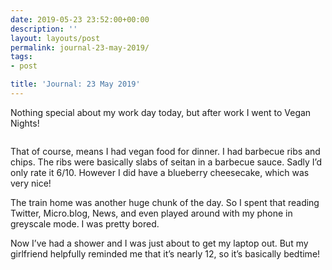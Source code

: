 ```yaml
---
date: 2019-05-23 23:52:00+00:00
description: ''
layout: layouts/post
permalink: journal-23-may-2019/
tags:
- post

title: 'Journal: 23 May 2019'
---
```


<p>Nothing special about my work day today, but after work I went to Vegan Nights!</p>
<figure><img src="https://chrishannah.me/images/2019/05/Vegan-Nights-1.jpeg" alt=""><br />
</figure>
<p>That of course, means I had vegan food for dinner. I had barbecue ribs and chips. The ribs were basically slabs of seitan in a barbecue sauce. Sadly I’d only rate it 6/10. However I did have a blueberry cheesecake, which was very nice!</p>
<p>The train home was another huge chunk of the day. So I spent that reading Twitter, Micro.blog, News, and even played around with my phone in greyscale mode. I was pretty bored.</p>
<p>Now I’ve had a shower and I was just about to get my laptop out. But my girlfriend helpfully reminded me that it’s nearly 12, so it’s basically bedtime!</p>
